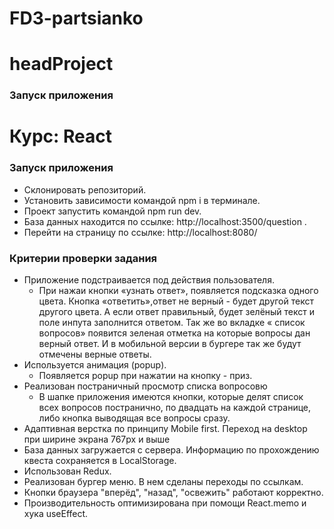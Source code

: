 # FD3-partsianko

# headProject

### Запуск приложения

# Курс: React

### Запуск приложения

- Склонировать репозиторий.
- Установить зависимости командой npm i в терминале.
- Проект запустить командой npm run dev.
- База данных находится по ссылке: http://localhost:3500/question .
- Перейти на страницу по ссылке: http://localhost:8080/

### Критерии проверки задания

- Приложение подстраивается под действия пользователя.
  - При нажаи кнопки «узнать ответ», появляется подсказка одного цвета. Кнопка «ответить»,ответ не верный - будет другой текст другого цвета.
    А если ответ правильный, будет зелёный текст и поле инпута заполнится ответом. Так же во вкладке « список вопросов» появится зеленая отметка на которые вопросы дан верный ответ. И в мобильной версии в бургере так же будут отмечены верные ответы.
- Используется анимация (popup).
  - Появляется popup при нажатии на кнопку - приз.
- Реализован постраничный просмотр списка вопросовю
  - В шапке приложения имеются кнопки, которые делят список всех вопросов постранично, по двадцать на каждой странице, либо кнопка выводящая все вопросы сразу.
- Адаптивная верстка по принципу Mobile first. Переход на desktop при ширине экрана 767px и выше
- База данных загружается с сервера. Информацию по прохождению квеста сохраняется в LocalStorage.
- Использован Redux.
- Реализован бургер меню. В нем сделаны переходы по ссылкам.
- Кнопки браузера "вперёд", "назад", "освежить" работают корректно.
- Производительность оптимизирована при помощи React.memo и хука useEffect.